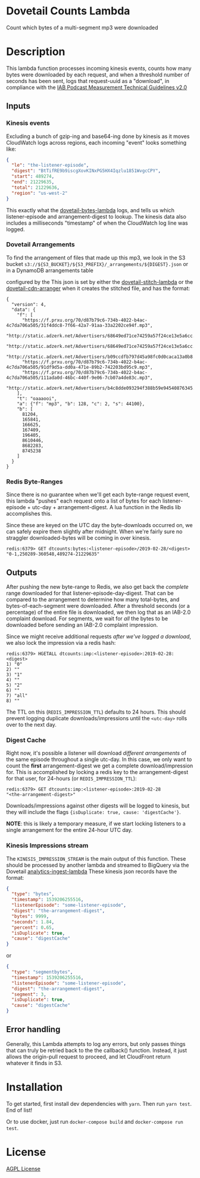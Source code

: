 # Dovetail Counts Lambda

Count which bytes of a multi-segment mp3 were downloaded

# Description

This lambda function processes incoming kinesis events, counts how many bytes
were downloaded by each request, and when a threshold number of seconds has
been sent, logs that request-uuid as a "download", in compliance with the
[IAB Podcast Measurement Technical Guidelines v2.0](https://www.iab.com/wp-content/uploads/2017/12/Podcast_Measurement_v2-Final-Dec2017.pdf)

## Inputs

### Kinesis events

Excluding a bunch of gzip-ing and base64-ing done by kinesis as it moves CloudWatch
logs across regions, each incoming "event" looks something like:

```json
{
  "le": "the-listener-episode",
  "digest": "BtTifRE9b9iscgXovKINxPG5HX4Iqzlu1851WvgcCPY",
  "start": 489274,
  "end": 21229635,
  "total": 21229636,
  "region": "us-west-2"
}
```

This exactly what the [dovetail-bytes-lambda](https://github.com/PRX/dovetail-bytes-lambda) logs,
and tells us which listener-episode and arrangement-digest to lookup.  The kinesis
data also includes a milliseconds "timestamp" of when the CloudWatch log line was
logged.

### Dovetail Arrangements

To find the arrangement of files that made up this mp3, we look in the S3
bucket `s3://${S3_BUCKET}/${S3_PREFIX}/_arrangements/${DIGEST}.json` or in a
DynamoDB arrangements table

configured by the
This json is set by either the [dovetail-stitch-lambda](https://github.com/PRX/dovetail-stitch-lambda)
or the [dovetail-cdn-arranger](https://github.com/PRX/dovetail-cdn-arranger)
when it creates the stitched file, and has the format:

```
{
  "version": 4,
  "data": {
    "f": [
      "https://f.prxu.org/70/d87b79c6-734b-4022-b4ac-4c7da706a505/31f4ddc8-7f66-42a7-91aa-33a2202ce94f.mp3",
      "http://static.adzerk.net/Advertisers/68649ed71ce74259a57f24ce13e5a6cc.mp3",
      "http://static.adzerk.net/Advertisers/68649ed71ce74259a57f24ce13e5a6cc.mp3",
      "http://static.adzerk.net/Advertisers/b09ccdfb797d45a98fc0d0caca13a0b8.mp3",
      "https://f.prxu.org/70/d87b79c6-734b-4022-b4ac-4c7da706a505/91df9d5a-dd0a-471e-89b2-742203bd95c9.mp3",
      "https://f.prxu.org/70/d87b79c6-734b-4022-b4ac-4c7da706a505/111ada0d-46bc-440f-9e06-7cb07a4de83c.mp3",
      "http://static.adzerk.net/Advertisers/b4c8dde093294f388b59e94540876345.mp3"
    ],
    "t": "oaaaooi",
    "a": {"f": "mp3", "b": 128, "c": 2, "s": 44100},
    "b": [
      81204,
      165841,
      166625,
      167409,
      196405,
      8610446,
      8682283,
      8745238
    ]
  }
}
```

### Redis Byte-Ranges

Since there is no guarantee when we'll get each byte-range request event, this
lambda "pushes" each request onto a list of bytes for each listener-episode +
utc-day + arrangement-digest. A lua function in the Redis lib accomplishes this.

Since these are keyed on the UTC day the byte-downloads occurred on, we can
safely expire them slightly after midnight. When we're fairly sure no straggler
downloaded-bytes will be coming in over kinesis.

```
redis:6379> GET dtcounts:bytes:<listener-episode>/2019-02-28/<digest>
"0-1,250289-360548,489274-21229635"
```

## Outputs

After pushing the new byte-range to Redis, we also get back the _complete_ range
downloaded for that listener-episode-day-digest.  That can be compared to the arrangement to
determine how many total-bytes, and bytes-of-each-segment were downloaded.  After
a threshold seconds (or a percentage) of the entire file is downloaded, we then log
that as an IAB-2.0 complaint download.  For segments, we wait for _all_ the bytes
to be downloaded before sending an IAB-2.0 complaint impression.

Since we might receive additional requests _after we've logged a download_, we
also lock the impression via a redis hash:

```
redis:6379> HGETALL dtcounts:imp:<listener-episode>:2019-02-28:<digest>
1) "0"
2) ""
3) "1"
4) ""
5) "2"
6) ""
7) "all"
8) ""
```

The TTL on this (`REDIS_IMPRESSION_TTL`) defaults to 24 hours.  This should prevent
logging duplicate downloads/impressions until the `<utc-day>` rolls over to the
next day.

### Digest Cache

Right now, it's possible a listener will download _different arrangements_ of the
same episode throughout a single utc-day. In this case, we only want to count the
**first** arrangement-digest we get a complete download/impression for. This is
accomplished by locking a redis key to the arrangement-digest for that user, for
24-hours (or `REDIS_IMPRESSION_TTL`):

```
redis:6379> GET dtcounts:imp:<listener-episode>:2019-02-28
"<the-arrangement-digest>"
```

Downloads/impressions against other digests will be logged to kinesis, but they
will include the flags `{isDuplicate: true, cause: 'digestCache'}`.

**NOTE**: this is likely a temporary measure, if we start locking listeners to
a single arrangement for the entire 24-hour UTC day.

### Kinesis Impressions stream

The `KINESIS_IMPRESSION_STREAM` is the main output of this function.  These should be processed by another lambda and streamed to BigQuery via the Dovetail [analytics-ingest-lambda](https://github.com/PRX/analytics-ingest-lambda)  These kinesis json records have the format:

```json
{
  "type": "bytes",
  "timestamp": 1539206255516,
  "listenerEpisode": "some-listener-episode",
  "digest": "the-arrangement-digest",
  "bytes": 9999,
  "seconds": 1.84,
  "percent": 0.65,
  "isDuplicate": true,
  "cause": "digestCache"
}
```

or

```json
{
  "type": "segmentbytes",
  "timestamp": 1539206255516,
  "listenerEpisode": "some-listener-episode",
  "digest": "the-arrangement-digest",
  "segment": 3,
  "isDuplicate": true,
  "cause": "digestCache"
}
```

## Error handling

Generally, this Lambda attempts to log any errors, but only passes things that
can truly be retried back to the
the callback() function.  Instead, it just allows the origin-pull request to
proceed, and let CloudFront return whatever it finds in S3.

# Installation

To get started, first install dev dependencies with `yarn`.  Then run `yarn test`.  End of list!

Or to use docker, just run `docker-compose build` and `docker-compose run test`.

# License

[AGPL License](https://www.gnu.org/licenses/agpl-3.0.html)

